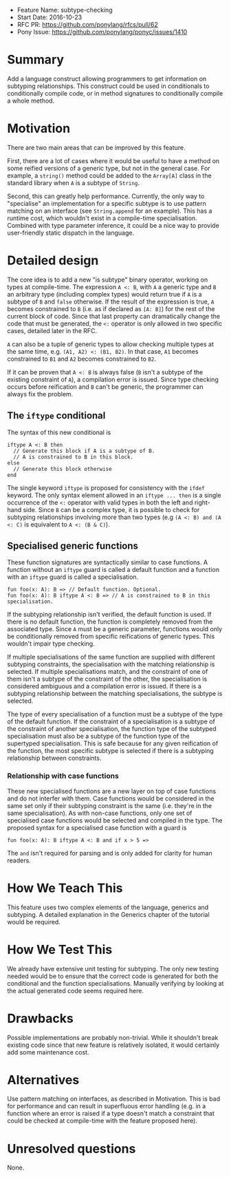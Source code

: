 - Feature Name: subtype-checking
- Start Date: 2016-10-23
- RFC PR: https://github.com/ponylang/rfcs/pull/62
- Pony Issue: https://github.com/ponylang/ponyc/issues/1410

# Summary

Add a language construct allowing programmers to get information on subtyping relationships. This construct could be used in conditionals to conditionally compile code, or in method signatures to conditionally compile a whole method.

# Motivation

There are two main areas that can be improved by this feature.

First, there are a lot of cases where it would be useful to have a method on some reified versions of a generic type, but not in the general case. For example, a `string()` method could be added to the `Array[A]` class in the standard library when `A` is a subtype of `String`.

Second, this can greatly help performance. Currently, the only way to "specialise" an implementation for a specific subtype is to use pattern matching on an interface (see `String.append` for an example). This has a runtime cost, which wouldn't exist in a compile-time specialisation. Combined with type parameter inference, it could be a nice way to provide user-friendly static dispatch in the language.

# Detailed design

The core idea is to add a new "is subtype" binary operator, working on types at compile-time. The expression `A <: B`, with `A` a generic type and `B` an arbitrary type (including complex types) would return true if `A` is a subtype of `B` and `false` otherwise. If the result of the expression is true, `A` becomes constrained to `B` (i.e. as if declared as `[A: B]`) for the rest of the current block of code. Since that last property can dramatically change the code that must be generated, the `<:` operator is only allowed in two specific cases, detailed later in the RFC.

`A` can also be a tuple of generic types to allow checking multiple types at the same time, e.g. `(A1, A2) <: (B1, B2)`. In that case, `A1` becomes constrained to `B1` and `A2` becomes constrained to `B2`.

If it can be proven that `A <: B` is always false (`B` isn't a subtype of the existing constraint of `A`), a compilation error is issued. Since type checking occurs before reification and `B` can't be generic, the programmer can always fix the problem.

## The `iftype` conditional

The syntax of this new conditional is

```pony
iftype A <: B then
  // Generate this block if A is a subtype of B.
  // A is constrained to B in this block.
else
  // Generate this block otherwise
end
```

The single keyword `iftype` is proposed for consistency with the `ifdef` keyword. The only syntax element allowed in an `iftype ... then` is a single occurrence of the `<:` operator with valid types in both the left and right-hand side. Since `B` can be a complex type, it is possible to check for subtyping relationships involving more than two types (e.g `(A <: B) and (A <: C)` is equivalent to `A <: (B & C)`).

## Specialised generic functions

These function signatures are syntactically similar to case functions. A function without an `iftype` guard is called a default function and a function with an `iftype` guard is called a specialisation.

```pony
fun foo(x: A): B => // Default function. Optional.
fun foo(x: A): B iftype A <: B => // A is constrained to B in this specialisation.
```

If the subtyping relationship isn't verified, the default function is used. If there is no default function, the function is completely removed from the associated type. Since `A` must be a generic parameter, functions would only be conditionally removed from specific reifications of generic types. This wouldn't impair type checking.

If multiple specialisations of the same function are supplied with different subtyping constraints, the specialisation with the matching relationship is selected. If multiple specialisations match, and the constraint of one of them isn't a subtype of the constraint of the other, the specialisation is considered ambiguous and a compilation error is issued. If there is a subtyping relationship between the matching specialisations, the subtype is selected.

The type of every specialisation of a function must be a subtype of the type of the default function. If the constraint of a specialisation is a subtype of the constraint of another specialisation, the function type of the subtyped specialisation must also be a subtype of the function type of the supertyped specialisation. This is safe because for any given reification of the function, the most specific subtype is selected if there is a subtyping relationship between constraints.

### Relationship with case functions

These new specialised functions are a new layer on top of case functions and do not interfer with them. Case functions would be considered in the same set only if their subtyping constraint is the same (i.e. they're in the same specialisation). As with non-case functions, only one set of specialised case functions would be selected and compiled in the type. The proposed syntax for a specialised case function with a guard is

```pony
fun foo(x: A): B iftype A <: B and if x > 5 =>
```

The `and` isn't required for parsing and is only added for clarity for human readers.

# How We Teach This

This feature uses two complex elements of the language, generics and subtyping. A detailed explanation in the Generics chapter of the tutorial would be required.

# How We Test This

We already have extensive unit testing for subtyping. The only new testing needed would be to ensure that the correct code is generated for both the conditional and the function specialisations. Manually verifying by looking at the actual generated code seems required here.

# Drawbacks

Possible implementations are probably non-trivial. While it shouldn't break existing code since that new feature is relatively isolated, it would certainly add some maintenance cost.

# Alternatives

Use pattern matching on interfaces, as described in Motivation. This is bad for performance and can result in superfluous error handling (e.g. in a function where an error is raised if a type doesn't match a constraint that could be checked at compile-time with the feature proposed here).

# Unresolved questions

None.

